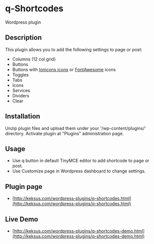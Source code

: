 # q-Shortcodes
Wordpress plugin
## Description 

This plugin allows you to add the following settings to page or post:

* Columns (12 col grid)
* Buttons
* Buttons with [Ionicons icons](http://keksus.com/demo/ionicons/) or [FontAwesome](http://fontawesome.io/icons/) icons
* Toggles
* Tabs
* Icons
* Services
* Dividers
* Clear 

## Installation 

Unzip plugin files and upload them under your '/wp-content/plugins/' directory.
Activate plugin at "Plugins" administration page.

## Usage

* Use q button in default TinyMCE editor to add shortcode to page or post.
* Use Customize page in Wordpress dashboard to change settings.

## Plugin page

* [http://keksus.com/wordpress-plugins/q-shortcodes.html](http://keksus.com/wordpress-plugins/q-shortcodes.html)

## Live Demo

* [http://keksus.com/wordpress-plugins/q-shortcodes-demo.html](http://keksus.com/wordpress-plugins/q-shortcodes-demo.html)
